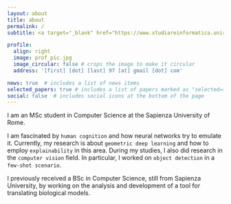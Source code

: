 ```yaml
---
layout: about
title: about
permalink: /
subtitle: <a target="_blank" href="https://www.studiareinformatica.uniroma1.it/master-course-computer-science" title="Master course in Computer Science">Computer Science Department</a> &bull; <a target="_blank" href="https://www.uniroma1.it/en/pagina-strutturale/home" title="Sapienza University of Rome">Sapienza University of Rome</a>

profile:
  align: right
  image: prof_pic.jpg
  image_circular: false # crops the image to make it circular
  address: '[first] [dot] [last] 97 [at] gmail [dot] com'

news: true  # includes a list of news items
selected_papers: true # includes a list of papers marked as "selected={true}"
social: false  # includes social icons at the bottom of the page
---
```


I am an MSc student in Computer Science at the Sapienza University of Rome.

I am fascinated by `human cognition` and how neural networks try to emulate it. Currently, my research is about `geometric deep learning` and how to employ `explainability` in this area. 
During my studies, I also did research in the `computer vision` field. In particular, I worked on `object detection` in a `few-shot scenario`.

I previously received a BSc in Computer Science, still from Sapienza University, by working on the analysis and development of a tool for translating biological models.
